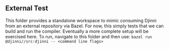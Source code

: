 External Test
-------------
This folder provides a standalone workspace to mimic consuming Djinni from an external repository via Bazel.
For now, this simply tests that we can build and run the compiler. Eventually a more complete setup will be
exercised here. To run, navigate to this folder and then use:
`bazel run @djinni//src:djinni -- <command line flags>`
